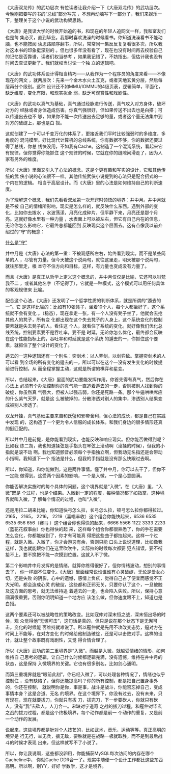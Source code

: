     
《大唐双龙传》的武功层次
有位读者让我介绍一下《大唐双龙传》的武功层次。今晚刚把要写的书的“总线”部分写完
，不想再动脑写下一部分了，我们来娱乐一下，整理关于这个小说的武功构架思路。

《大唐》是我读大学的时候开始追的书，和现在的年轻人追网文一样，我和室友们也是每
集必买，直到毕业。我那时喜欢洗澡的时候看书。你知道洗澡看书不能动脑，也不能按阅
读思路顺序翻书，所以，常常同一集反反复复看很多次，所以我对这本书的印象挺深刻的
。但也很多年没有看了，现在也没有时间再去校验自己的记忆是否靠谱，读者们权当参考
，如果我记错了，不妨指出，但估计我也没有时间去查证更新了。我们就权当讨论一个独
立的逻辑吧。

《大唐》的武功体系设计得相当精巧——从我作为一个程序员的角度来看——不像现在的网文
，就两层次：先来一个金木水火土互克，或者天地玄黄分层，然后每层再分个级别。这种
设计还不如MMU/IOMMU的4级页表，逻辑简单，平面化，缺乏维度，变化有限，和现实拟合
弱，缺乏可观赏性和戏剧性。

《大唐》的武功以真气为基础，真气通过经脉进行传送，真气攻入对方身体，破坏对方的
经脉或者身体造成伤害。你真气强很好，但如果传送不出去也是白搭；可以传送出去也不
够，如果你不能一次传送出去足够的量，或者这个量无法集中到对方的破绽上，那也是白
搭。

这就创建了一个可以千变万化的体系了，更接近我们平时比较强弱时的多维度，多角度的
混沌模型。好比现代计算机的总线系统，你有数据不够，你的数据还要过得了总线，你总
线快没用，不如我有Cache。这制造了一个混沌系统，看起来它有规律，但你觉得你能抓住
这个规律的时候，它就在你的缝隙间滑走了，因为人家有另外的维度。

所以《大唐》里面又引入了心法的概念。这是个更有趣和写实的设计，它和其他传统的武
侠小说的心法很不一样。其他传统武侠小说提到的心法只是配合招式的一个内在的逻辑。
相当于高层设计。而《大唐》里的心法是如何维持自己的判断速度。

为了理解这个概念，我们先看看双龙第一次开窍时领悟的境界：井中月。井中月就是不被
自己的情绪所影响，现实是怎么样的，就反映什么东西。遇到外部的变化，比如你去拨水
，水波荡漾，月亮化成碎片，但平静下来，月亮还是那个月亮。这就好像水里有一种力量
，水表面上可以被左右，但它有自己内在的信息，无论你怎么影响它，它最终总都能回到
反映现实这个层面去。这有点像我以前介绍过的“守”的概念：

  [什么是“守”](../软件构架设计/什么是“守”.md)

井中月是《大唐》心法的第一重：不被观感所左右，始终看到现实。而不是某些简单的人
，尽管有力量，但今天被这个说两句，就往这里走，明天被那个说两句，就往那里走，根
本守不住方向和目标，这样，有力量也变成没有力量了。

而且《大唐》是真正从哲学上定义这个概念的，井中月仅仅是比喻，它还可以叫梵我不二
，或者其他名字（不记得了），它就是一种模式，这个模式可以用任何具体的客观规律来
比喻。

配合这个心法，《大唐》还发明了一个哲学性质的判断体系，就是所谓的“遁去的一”。它
是这样比喻的：比如有10张凳子，坐着10个人，每个人都坐好了，这个系统就不会有变化
。（稳态），现在拿走一张，有一个人没有凳子坐了，他就会去抢其他人的凳子，所有变
化都出现在这个失去凳子的人身上，这个系统变化的控制要素就是失去凳子的人。看住这
个人，就看住了系统的变化。就好像我们优化总线系统，控制要素要不是吞吐率，要不是
时延，无论你怎么优化，最终都会反映在这个性能指标上的，吞吐率和时延就是这个系统
的遁去的一，你抓住这个要素，就抓住了整个设计的变化了。

遁去的一这种逻辑还有一个别名：奕剑术：以人弈剑，以剑弈敌。掌握奕剑术的人可以看
到全场的所有变化的遁去的一，所以可以在这个一没有发生变化的时候提前进行控制，从
而全程掌握主动，这就是所谓的棋弈和星变。

所以，总结起来，《大唐》里面的武功要能发挥作用，你首先得有真气，然后你在心法上
必须有个办法控制你的真气能一直追着遁去的一走，否则被别人找到你的破绽，你虽然真
气强大，但被人以强击弱，你还是死路一条。那个牛逼哄哄席应的什么紫气天罗，就是这
么被破掉的，分散渗透对别人的集中，渗透别人结果变成被别人渗透了。

双龙开挂，真气基础主要来自和氏璧和邪帝舍利，但心法的成长，都是自己在实践中发现
的，这构造了一个更为令人信服的成长体系。和我们身边的很多情形还真的挺匹配的。

所以井中月是前提，是你能看到现实，也能反映和响应现实。但你能否做得到呢？比如我
练二胡，我也知道揉弦是手指头在琴弦上滚动啊（滚揉的时候），但我的小指就是滚不动
啊。我也知道颤音必须每个手指独立啊，但我动无名指还是会带动小指啊。我知道下一个
指法是什么，但我的手指就是没有那么快跟过去啊。

所以，你知道，和你能做到，这是两件事情。懂了井中月，你可以去干了，但你不一定能
做得到。这受两个因素的影响，一个是入微，一个是心意圆满。

你能否解决实施时的每个具体的问题，这个境界就是“入微”。在《大唐》里，“入微”既是
个过程，也是个结果。入微到一定的程度，每种情况都了如指掌，这种境界就叫入微，了
解每个情况的过程，也叫“入微”。

还是用拉二胡来比喻，你知道快弓怎么拉，长弓怎么拉，顿弓怎么拉你都得拉过。2165，
2165， 2216， 2219（喜唱丰收）这个组合你能快起来，6536 6535 6535 656 656（赛马
）这个组合你也得快的起来，6666 5566 1122 3333 2233（蓝花花叙事曲）你也得快的起
来，这样每个组合你都很熟悉了，你的手在需要怎么变化，你都能做到了，你才有可能真
得把这些曲子都拉起来。这样一个过程，就是入微。入微了，你才会游刃有余，否则只能
口头上说说道理，比如像我这样，我也就能跟你们在这里吹吹牛，实际拉的时候每次都要
犯点错误，要不衔接不上，要不换把不能一次摸到位置。这就入不了微。

第二个影响井中月发挥的是情绪，就算你练得很好了，但你情绪波动，想别的事情去了，
你一样跟不住变化。《大唐》里面经常说谁谁谁有心灵破绽，无论是爱女心切，还是失败
的阴影，心中的遗憾，感情上负疚，觉得自己占了便宜而感觉不正大光明，都会造成心灵
的破绽，这些都和正邪无关，只要你认了这个，一旦被触及这方面的思考，就无法维持追
着遁去的一走，也会陷入失败。所以，保持心意圆满很重要。否则你明明知道一个地方应
该怎么做，但你速度跟不上，知道也是白搭。

这两个要素还可以被战略性的策略改变。比如寇仲对深末恒之战，深末恒出场的时候，观
众觉得他“无懈可击”，这句话是真的，但只是说在那个状态下是无懈可击。变化的时候能
否维持就难说了。所以寇仲就是先用不攻改变态势，逼对方在时间上不能等，在对方变化
的时候给他制造破绽，还是可以击败对手。这样的设计，就让整个故事既有戏剧性，又觉
得合情合理了。

所以《大唐》武功的第二重境界是“入微”。而越是入微，就越受情绪的情形，如何维持自
己思考的逻辑，让自己什么时候都逻辑完满，没有遗憾，维持在井中月的状态，这是保持
入微境界的关键。它也有很多别名，比如剑心通明。

而第三重境界就是“眼前此刻”，你已经入微了，可以处理各种情况了，情绪也似乎控制住
，没有缺陷了，但你还能提高吗？你的所有控制，都是把自己置身事外的，你还在控制，
就说明你是你，事是事，战斗是战斗，你能否忘掉自己，变成事情本身？这是合道、无名
的境界。在这个境界下，你没有过去，没有未来，只有现在，现在就要拔刀，你就只有拔
刀，拔完刀，下一步要砍人，你就只有砍人，没有“我”去砍人。人刀合一。宋缺对宁道奇
之战的拔刀过程，和寇仲对毕玄之战的拔刀过程，都是这个终极境界，每个动作都是前一
个动作的重复，又是前一个动作的发展。

说起来，这些境界都是针对个人技艺的，比如武术，音乐，运动等等。真正高明的境界是
行无行，举无兵，攘无敌，要胜就是在战略一极就取胜，而不是到最后战斗的时候才表现
出来，但这样就写不了小说了。

所以，你让我说啊，这些都没卵用，你能捕获MySQL每次访问的内存在哪个Cacheline中，
你就Cache DDR合一了。现实中随便一个设计工作都比这些东西高明。所以啊，别YY，好好
学数学，这才是境界。

